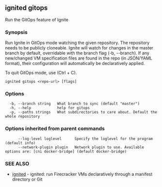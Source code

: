 ## ignited gitops

Run the GitOps feature of Ignite

### Synopsis


Run Ignite in GitOps mode watching the given repository. The repository needs
to be publicly cloneable. Ignite will watch for changes in the master branch
by default, overridable with the branch flag (-b, --branch). If any new/changed
VM specification files are found in the repo (in JSON/YAML format), their
configuration will automatically be declaratively applied.

To quit GitOps mode, use (Ctrl + C).


```
ignited gitops <repo-url> [flags]
```

### Options

```
  -b, --branch string   What branch to sync (default "master")
  -h, --help            help for gitops
  -p, --paths strings   What subdirectories to care about. Default the whole repository
```

### Options inherited from parent commands

```
      --log-level loglevel      Specify the loglevel for the program (default info)
      --network-plugin plugin   Network plugin to use. Available options are: [cni docker-bridge] (default docker-bridge)
```

### SEE ALSO

* [ignited](ignited.md)	 - ignited: run Firecracker VMs declaratively through a manifest directory or Git

